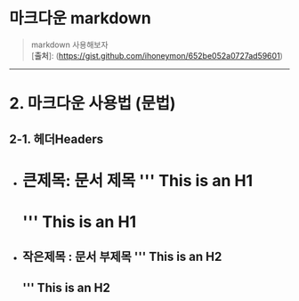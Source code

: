 
마크다운 markdown
======================

> markdown 사용해보자  
> [**출처**]: (https://gist.github.com/ihoneymon/652be052a0727ad59601)

****

# 2. 마크다운 사용법 (문법)
## 2-1. 헤더Headers
* 큰제목: 문서 제목
  '''
  This is an H1
  =============
  '''
  This is an H1
  =============
  
* 작은제목 : 문서 부제목
  '''
  This is an H2
  -------------
  '''
  This is an H2
  -------------
